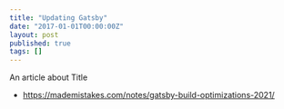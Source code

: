 ```yaml
---
title: "Updating Gatsby"
date: "2017-01-01T00:00:00Z"
layout: post
published: true
tags: []
---
```


An article about Title


- https://mademistakes.com/notes/gatsby-build-optimizations-2021/